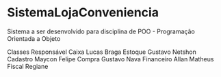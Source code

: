 # SistemaLojaConveniencia
Sistema a ser desenvolvido para disciplina de POO - Programação Orientada a Objeto



Classes                      Responsável
Caixa                        Lucas Braga
Estoque                      Gustavo Netshon
Cadastro                     Maycon Felipe
Compra                       Gustavo Nava
Financeiro                   Allan Matheus
Fiscal                       Regiane
